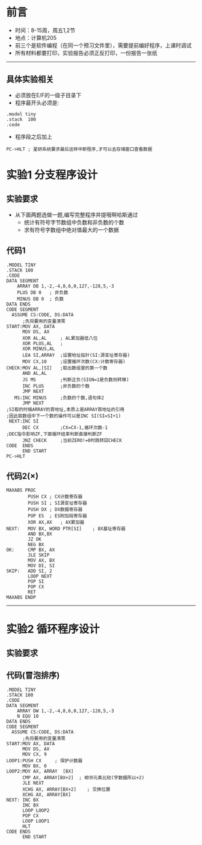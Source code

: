 # 前言
- 时间：8-15周，周五1,2节
- 地点：计算机205
- 前三个是软件编程（在同一个预习文件里），需要提前编好程序，上课时调试
- 所有材料都要打印，实验报告必须正反打印，一份报告一张纸

---
## 具体实验相关
- 必须放在E/F的一级子目录下
- 程序最开头必须是:
```
.model tiny
.stack  100
.code
```
- 程序段之后加上
```
PC->HLT ; 星研系统要求最后这样中断程序,才可以去存储窗口查看数据
```


# 实验1  分支程序设计
## 实验要求
- 从下面两题选做一题,编写完整程序并提哦啊哈斯通过
  - 统计有符号字节数组中负数和非负数的个数
  - 求有符号字数组中绝对值最大的一个数据
## 代码1
```
.MODEL TINY
.STACK 100
.CODE
DATA SEGMENT
    ARRAY DB 1,-2,-4,8,6,0,127,-128,5,-3
    PLUS DB 0   ; 非负数
    MINUS DB 0  ; 负数
DATA ENDS
CODE SEGMENT
  ASSUME CS:CODE, DS:DATA
      ;先将要用的变量清零
START:MOV AX, DATA
      MOV DS, AX
      XOR AL,AL     ; AL累加器低八位
      XOR PLUS,AL   ; 
      XOR MINUS,AL
      LEA SI,ARRAY  ;设置地址指针(SI:源变址寄存器)
      MOV CX,10	    ;设置循环次数(CX:计数寄存器)
CHECK:MOV AL,[SI]   ;取出数组里的第一个数
      AND AL,AL      
      JS MS         ;判断正负(SIGN=1是负数则转移)
      INC PLUS      ;非负数的个数
      JMP NEXT
   MS:INC MINUS     ;负数的个数,语句体2
      JMP NEXT
;SI取的时候ARRAY的首地址,本质上是ARRAY首地址的引用
;因此取数组中下一个数的操作可以是INC SI(SI=SI+1)
 NEXT:INC SI        
      DEC CX        ;CX=CX-1,循环次数-1
;DEC指令影响ZF,下面循环结束判断直接判断ZF
      JNZ CHECK     ;当前ZERO!=0时跳转回CHECK
CODE  ENDS
      END START
PC->HLT
```



## 代码2(×)
```
MAXABS PROC
        PUSH CX ; CX计数寄存器
        PUSH SI ; SI源变址寄存器
        PUSH DX ; DX数据寄存器
        POP ES  ; ES附加段寄存器
        XOR AX,AX   ; AX累加器
NEXT:   MOV BX, WORD PTR[SI]    ; BX基址寄存器
        AND BX,BX
        JZ OK
        NEG BX
OK:     CMP BX, AX
        JLE SKIP
        MOV AX, BX
        MOV DI, SI
SKIP:   ADD SI, 2
        LOOP NEXT
        POP SI
        POP CX
        RET
MAXABS ENDP
```

---
# 实验2 循环程序设计
## 实验要求


## 代码(冒泡排序)
```
.MODEL TINY
.STACK 100
.CODE
DATA SEGMENT
    ARRAY DW 1,-2,-4,8,6,0,127,-128,5,-3
    N EQU 10
DATA ENDS
CODE SEGMENT
  ASSUME CS:CODE, DS:DATA
      ;先将要用的变量清零
START:MOV AX, DATA
      MOV DS, AX
      MOV CX, 9
LOOP1:PUSH CX     ; 保护计数器
      MOV BX, 0
LOOP2:MOV AX, ARRAY  [BX]
      CMP AX, ARRAY[BX+2]  ; 相邻元素比较(字数据所以+2)
      JLE NEXT
      XCHG AX, ARRAY[BX+2]    ; 交换位置
      XCHG AX, ARRAY[BX]
NEXT: INC BX
      INC BX
      LOOP LOOP2
      POP CX
      LOOP LOOP1
      HLT
CODE ENDS
      END START
```